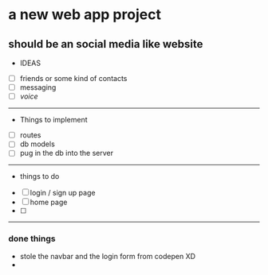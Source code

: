 a new web app project
==================
should be an social media like website
----------------------
- IDEAS
- [ ]  friends or some kind of contacts
- [ ] messaging
- [ ] *voice*
----------------------------
- Things to implement
- [ ] routes
- [ ] db models
- [ ] pug in the db into the server
-------------------
- things to do
- [ ] login / sign up page
- [ ] home page
- [ ] 
--------------------------
### done things
- stole the navbar and the login form from codepen XD
- 

